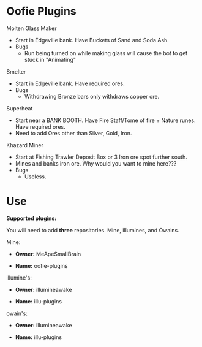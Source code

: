 # Oofie Plugins
Molten Glass Maker
- Start in Edgeville bank. Have Buckets of Sand and Soda Ash.
- Bugs
    - Run being turned on while making glass will cause the bot to get stuck in "Animating"
   
Smelter
- Start in Edgeville bank. Have required ores.
- Bugs
    - Withdrawing Bronze bars only withdraws copper ore.

Superheat
- Start near a BANK BOOTH. Have Fire Staff/Tome of fire + Nature runes. Have required ores.
- Need to add Ores other than Silver, Gold, Iron.

Khazard Miner
- Start at Fishing Trawler Deposit Box or 3 Iron ore spot further south.
- Mines and banks iron ore. Why would you want to mine here???
- Bugs
    - Useless.
    
    
    

# Use

**Supported plugins:**

You will need to add **three** repositories. Mine, illumines, and Owains.


Mine:

- **Owner:** MeApeSmallBrain

- **Name:** oofie-plugins

illumine's:

- **Owner:** illumineawake

- **Name:** illu-plugins

owain's:

- **Owner:** illumineawake

- **Name:** illu-plugins
